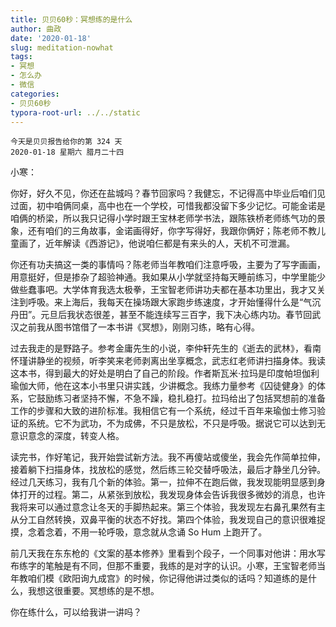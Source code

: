 ```yaml
---
title: 贝贝60秒：冥想练的是什么
author: 曲政
date: '2020-01-18'
slug: meditation-nowhat
tags:
- 冥想
- 怎么办
- 微信
categories:
- 贝贝60秒
typora-root-url: ../../static
---
```

```
今天是贝贝报告给你的第 324 天   
2020-01-18 星期六 腊月二十四
```

小寒：

你好，好久不见，你还在盐城吗？春节回家吗？我健忘，不记得高中毕业后咱们见过面，初中咱俩同桌，高中也在一个学校，可惜我都没留下多少记忆。可能金诺是咱俩的桥梁，所以我只记得小学时跟王宝林老师学书法，跟陈铁桥老师练气功的景象，还有咱们的三角故事，金诺画得好，你字写得好，我跟你俩好；陈老师不教儿童画了，近年解读《西游记》，他说咱仨都是有来头的人，天机不可泄漏。

你还有功夫搞这一类的事情吗？陈老师当年教咱们注意呼吸，主要为了写字画画，用意挺好，但是掺杂了超验神通。我如果从小学就坚持每天睡前练习，中学里能少做些蠢事吧。大学体育我选太极拳，王宝智老师讲功夫都在基本功里出，我才又关注到呼吸。来上海后，我每天在操场跟大家跑步练速度，才开始懂得什么是“气沉丹田”。元旦后我状态很差，甚至不能连续写三百字，我下决心练内功。春节回武汉之前我从图书馆借了一本书讲《冥想》，刚刚习练，略有心得。

过去我走的是野路子。参考金庸先生的小说，李仲轩先生的《逝去的武林》，看南怀瑾讲静坐的视频，听李笑来老师剥离出坐享概念，武志红老师讲扫描身体。我读这本书，得到最大的好处是明白了自己的阶段。作者斯瓦米·拉玛是印度帕坦伽利瑜伽大师，他在这本小书里只讲实践，少讲概念。我练力量参考《囚徒健身》的体系，它鼓励练习者坚持不懈，不急不躁，稳扎稳打。拉玛给出了包括冥想前的准备工作的步骤和大致的进阶标准。我相信它有一个系统，经过千百年来瑜伽士修习验证的系统。它不为武功，不为成佛，不只是放松，不只是呼吸。据说它可以达到无意识意念的深度，转变人格。

读完书，作好笔记，我开始尝试新方法。我不再傻站或傻坐，我会先作简单拉伸，接着躺下扫描身体，找放松的感觉，然后练三轮交替呼吸法，最后才静坐几分钟。经过几天练习，我有几个新的体验。第一，拉伸不在跑后做，我发现能明显感到身体打开的过程。第二，从紧张到放松，我发现身体会告诉我很多微妙的消息，也许我将来可以通过意念让冬天的手脚热起来。第三个体验，我发现左右鼻孔果然有主从分工自然转换，双鼻平衡的状态不好找。第四个体验，我发现自己的意识很难捉摸，念着念着，不用一轮呼吸，意念就从念诵 So Hum 上跑开了。

前几天我在东东枪的《文案的基本修养》里看到个段子，一个同事对他讲：用水写布练字的笔触是有不同，但那不重要，我练的是对字的认识。小寒，王宝智老师当年教咱们模《欧阳询九成宫》的时候，你记得他讲过类似的话吗？知道练的是什么，我想这很重要。冥想练的是不想。

你在练什么，可以给我讲一讲吗？

